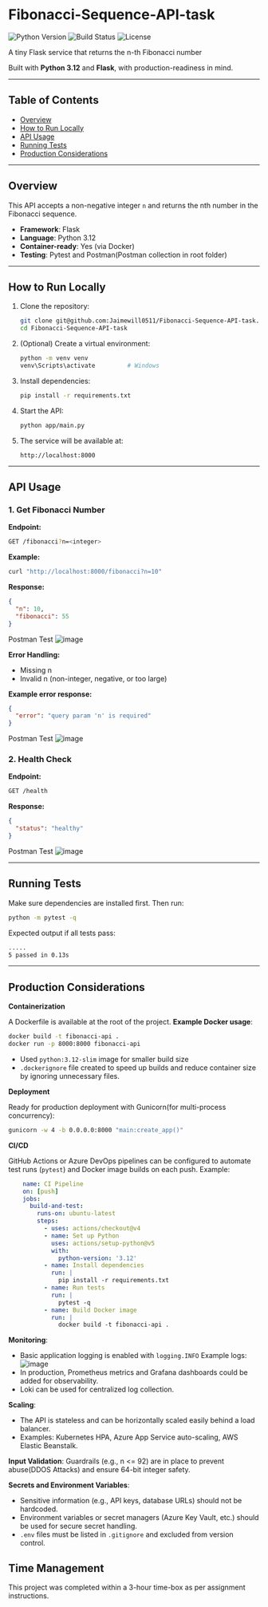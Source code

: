 ﻿# Fibonacci-Sequence-API-task
![Python Version](https://img.shields.io/badge/python-3.12-blue)
![Build Status](https://img.shields.io/badge/build-passing-brightgreen)
![License](https://img.shields.io/badge/license-MIT-green)

A tiny Flask service that returns the n-th Fibonacci number 

Built with **Python 3.12** and **Flask**, with production-readiness in mind.

---

## Table of Contents
- [Overview](#overview)
- [How to Run Locally](#how-to-run-locally)
- [API Usage](#api-usage)
- [Running Tests](#running-tests)
- [Production Considerations](#production-considerations)

---

## Overview

This API accepts a non-negative integer `n` and returns the nth number in the Fibonacci sequence.  
- **Framework**: Flask
- **Language**: Python 3.12
- **Container-ready**: Yes (via Docker)
- **Testing**: Pytest and Postman(Postman collection in root folder)

---

## How to Run Locally

1. Clone the repository:
    ```bash
    git clone git@github.com:Jaimewill0511/Fibonacci-Sequence-API-task.git
    cd Fibonacci-Sequence-API-task
    ```

2. (Optional) Create a virtual environment:
    ```bash
    python -m venv venv
    venv\Scripts\activate         # Windows
    ```

3. Install dependencies:
    ```bash
    pip install -r requirements.txt
    ```

4. Start the API:
    ```bash
    python app/main.py
    ```

5. The service will be available at:
    ```
    http://localhost:8000
    ```

---

## API Usage

### 1. Get Fibonacci Number
**Endpoint:**
```bash
GET /fibonacci?n=<integer>
```
**Example:**
```bash
curl "http://localhost:8000/fibonacci?n=10"
```
**Response:**
```json
{
  "n": 10,
  "fibonacci": 55
}
```
Postman Test
![image](https://github.com/user-attachments/assets/f05c7a3a-b7e5-4319-8a25-44185def02e2)




**Error Handling:**
- Missing n 
- Invalid n (non-integer, negative, or too large)
  
**Example error response:**
```json
{
  "error": "query param 'n' is required"
}
```
Postman Test
![image](https://github.com/user-attachments/assets/cefdc2bc-2b4d-4ffa-bda2-c4a81345b4f8)


### 2. Health Check
**Endpoint:**
```bash
GET /health
```
**Response:**
```json
{
  "status": "healthy"
}
```
Postman Test
![image](https://github.com/user-attachments/assets/3683aa0a-089f-4865-afa5-3f0e8d795322)

---
## Running Tests 
Make sure dependencies are installed first.
Then run:
```bash
python -m pytest -q
```
Expected output if all tests pass:
```bash
.....                                                                                                      [100%]
5 passed in 0.13s
```
---
## Production Considerations


**Containerization**

A Dockerfile is available at the root of the project.
**Example Docker usage**:
```bash
docker build -t fibonacci-api .
docker run -p 8000:8000 fibonacci-api
```
- Used `python:3.12-slim` image for smaller build size
- `.dockerignore` file created to speed up builds and reduce container size by ignoring unnecessary files.


**Deployment**

Ready for production deployment with Gunicorn(for multi-process concurrency): 
```bash
gunicorn -w 4 -b 0.0.0.0:8000 "main:create_app()"
```

**CI/CD**

GitHub Actions or Azure DevOps pipelines can be configured to automate test runs (`pytest`) and Docker image builds on each push.
Example:
```yaml
    name: CI Pipeline
    on: [push]
    jobs:
      build-and-test:
        runs-on: ubuntu-latest
        steps:
          - uses: actions/checkout@v4
          - name: Set up Python
            uses: actions/setup-python@v5
            with:
              python-version: '3.12'
          - name: Install dependencies
            run: |
              pip install -r requirements.txt
          - name: Run tests
            run: |
              pytest -q
          - name: Build Docker image
            run: |
              docker build -t fibonacci-api .
```

**Monitoring**: 

- Basic application logging is enabled with `logging.INFO`
  Example logs:
  ![image](https://github.com/user-attachments/assets/d1030daa-6100-46ae-b95e-ac3990fbe028)
- In production, Prometheus metrics and Grafana dashboards could be added for observability.
- Loki can be used for centralized log collection.

**Scaling**: 
- The API is stateless and can be horizontally scaled easily behind a load balancer.
- Examples: Kubernetes HPA, Azure App Service auto-scaling, AWS Elastic Beanstalk.


**Input Validation**: Guardrails (e.g., n <= 92) are in place to prevent abuse(DDOS Attacks) and ensure 64-bit integer safety.

**Secrets and Environment Variables**:
- Sensitive information (e.g., API keys, database URLs) should not be hardcoded.
- Environment variables or secret managers (Azure Key Vault, etc.) should be used for secure secret handling.
- `.env` files must be listed in `.gitignore` and excluded from version control.


## Time Management

This project was completed within a 3-hour time-box as per assignment instructions.
